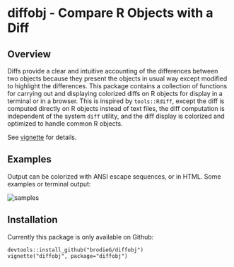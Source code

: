 # diffobj - Compare R Objects with a Diff

## Overview

Diffs provide a clear and intuitive accounting of the differences between two objects because they present the objects in usual way except modified to highlight the differences.  This package contains a collection of functions for carrying out and displaying colorized diffs on R objects for display in a terminal or in a browser.  This is inspired by `tools::Rdiff`, except the diff is computed directly on R objects instead of text files, the diff computation is independent of the system `diff` utility, and the diff display is colorized and optimized to handle common R objects.

See [vignette](http://htmlpreview.github.io/?https://raw.githubusercontent.com/brodieG/diffobj/rc/inst/doc/diffobj.html) for details.

## Examples

Output can be colorized with ANSI escape sequences, or in HTML.  Some examples or terminal output:

![samples](vignettes/ans256brightness.jpg)

## Installation

Currently this package is only available on Github:

```
devtools::install_github("brodieG/diffobj")
vignette("diffobj", package="diffobj")
```
